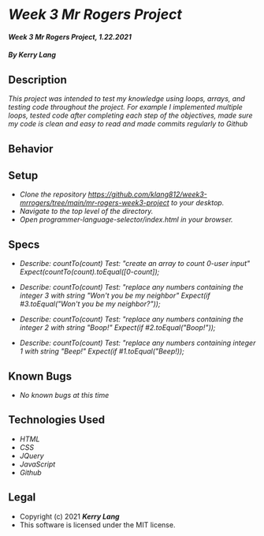 

# *Week 3 Mr Rogers Project*

#### *Week 3 Mr Rogers Project, 1.22.2021*

#### *By Kerry Lang*

## Description
_This project was intended to test my knowledge using loops, arrays, and testing code throughout the project. For example I implemented  multiple loops, tested code after completing each step of the objectives, made sure my code is clean and easy to read and made commits regularly to Github_

## Behavior

## Setup
* _Clone the repository https://github.com/klang812/week3-mrrogers/tree/main/mr-rogers-week3-project to your desktop._
* _Navigate to the top level of the directory._
* _Open programmer-language-selector/index.html in your browser._

## Specs

* _Describe: countTo(count)_
  _Test:  "create an array to count 0-user input"_
  _Expect(countTo(count).toEqual([0-count]);_

* _Describe: countTo(count)_
   _Test: "replace any numbers containing the integer 3 with string "Won't you be my neighbor"_
   _Expect(if #3.toEqual("Won't you be my neighbor?"));_

* _Describe:  countTo(count)_
  _Test:  "replace any numbers containing the integer 2 with string "Boop!"_
  _Expect(if #2.toEqual("Boop!"));_

* _Describe: countTo(count)_
  _Test:  "replace any numbers containing integer 1 with string "Beep!"_
  _Expect(if #1.toEqual("Beep!));_

## Known Bugs
* _No known bugs at this time_

## Technologies Used
* _HTML_
* _CSS_
* _JQuery_
* _JavaScript_
* _Github_

## Legal
* Copyright (c) 2021 **_Kerry Lang_**
* This software is licensed under the MIT license.
